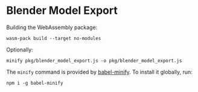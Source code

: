 # Blender Model Export 

Building the WebAssembly package:

```
wasm-pack build --target no-modules
```

Optionally:

```
minify pkg/blender_model_export.js -o pkg/blender_model_export.js
```

The `minify` command is provided by [babel-minify](https://github.com/babel/minify).
To install it globally, run:

```
npm i -g babel-minify
```
